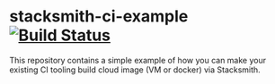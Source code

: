 # stacksmith-ci-example [![Build Status](https://travis-ci.org/bitnami-labs/stacksmith-ci-example.svg?branch=master)](https://travis-ci.org/bitnami-labs/stacksmith-ci-example)

This repository contains a simple example of how you can make your existing CI
tooling build cloud image (VM or docker) via Stacksmith.
